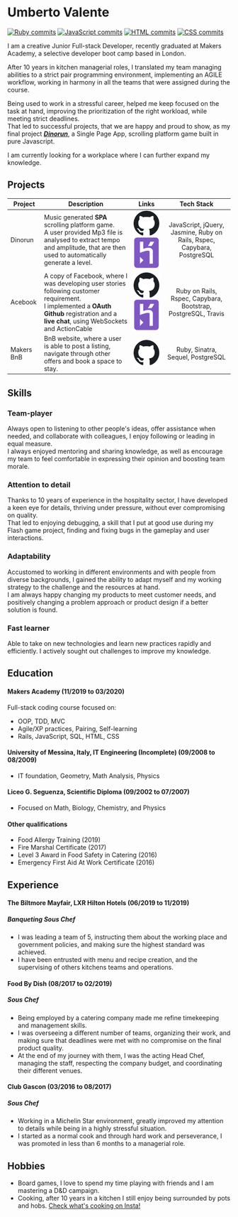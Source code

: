 # Umberto Valente
[![Ruby commits][rubyCommits]](https://sourcerer.io/uvalente)
[![JavaScript commits][jsCommits]](https://sourcerer.io/uvalente)
[![HTML commits][htmlCommits]](https://sourcerer.io/uvalente)
[![CSS commits][cssCommits]](https://sourcerer.io/uvalente)


[rubyCommits]: https://img.shields.io/badge/Ruby-357%20commits-orange.svg
[jsCommits]: https://img.shields.io/badge/JavaScript-307%20commits-orange.svg
[htmlCommits]: https://img.shields.io/badge/HTML-228%20commits-orange.svg
[cssCommits]: https://img.shields.io/badge/CSS-270%20commits-orange.svg


I am a creative Junior Full-stack Developer, recently graduated at Makers Academy, a selective developer boot camp based in London.

After 10 years in kitchen managerial roles, I translated my team managing abilities to a strict pair programming environment, implementing an AGILE workflow, working in harmony in all the teams that were assigned during the course.


Being used to work in a stressful career, helped me keep focused on the task at hand, improving the prioritization of the right workload, while meeting strict deadlines.  
That led to successful projects, that we are happy and proud to show, as my final project [**_Dinorun_**](https://github.com/Uvalente/technodactyl-studios-dinorun), a Single Page App, scrolling platform game built in pure Javascript.

I am currently looking for a workplace where I can further expand my knowledge.

## Projects

Project | Description | Links | Tech Stack
---|---|:---:|:---:|
Dinorun | Music generated **SPA** scrolling platform game.<br>A user provided Mp3 file is analysed to extract tempo and amplitude, that are then used to automatically generate a level. | [![GitHub Link][gitHubLogo]][dinoLinkGitHub] [![GitHub Link][herokuLogo]][dinoLinkHeroku] | JavaScript, jQuery, Jasmine, Ruby on Rails, Rspec, Capybara, PostgreSQL
Acebook | A copy of Facebook, where I was developing user stories following customer requirement.<br>I implemented a **OAuth Github** registration and a **live chat**, using WebSockets and ActionCable | [![GitHub Link][gitHubLogo]][acebookLinkGitHub] [![GitHub Link][herokuLogo]][acebookLinkHeroku] | Ruby on Rails, Rspec, Capybara, Bootstrap, PostgreSQL, Travis
Makers BnB | BnB website, where a user is able to post a listing, navigate through other offers and book a space to stay. | [![GitHub Link][gitHubLogo]][makersBnBLinkGitHub] | Ruby, Sinatra, Sequel, PostgreSQL

[gitHubLogo]: ./github.svg
[herokuLogo]: ./heroku.svg

[dinoLinkHeroku]: https://technodactyl-studios-dinorun.herokuapp.com/ 'Dinorun Heroku'
[dinoLinkGitHub]: https://github.com/Uvalente/technodactyl-studios-dinorun 'Dinorun GitHub'
[acebookLinkHeroku]: https://acebook-u-jakd.herokuapp.com/ 'Acebook Heroku'
[acebookLinkGitHub]: https://github.com/Uvalente/acebook-U-JAKD 'Acebook GitHub'
[makersBnBLinkGitHub]: https://github.com/Uvalente/makers-bnb 'Makers BnB GitHub'


## Skills

### Team-player

Always open to listening to other people's ideas, offer assistance when needed, and collaborate with colleagues, I enjoy following or leading in equal measure.  
I always enjoyed mentoring and sharing knowledge, as well as encourage my team to feel comfortable in expressing their opinion and boosting team morale.

### Attention to detail

Thanks to 10 years of experience in the hospitality sector, I have developed a keen eye for details, thriving under pressure, without ever compromising on quality.  
That led to enjoying debugging, a skill that I put at good use during my Flash game project, finding and fixing bugs in the gameplay and user interactions.

### Adaptability

Accustomed to working in different environments and with people from diverse backgrounds, I gained the ability to adapt myself and my working strategy to the challenge and the resources at hand.  
I am always happy changing my products to meet customer needs, and positively changing a problem approach or product design if a better solution is found.

### Fast learner

Able to take on new technologies and learn new practices rapidly and efficiently. I actively sought out challenges to improve my knowledge.

## Education

#### Makers Academy (11/2019 to 03/2020)

Full-stack coding course focused on:
- OOP, TDD, MVC
- Agile/XP practices, Pairing, Self-learning
- Rails, JavaScript, SQL, HTML, CSS

#### University of Messina, Italy, IT Engineering (Incomplete) (09/2008 to 08/2009)

- IT foundation, Geometry, Math Analysis, Physics

#### Liceo G. Seguenza, Scientific Diploma (09/2002 to 07/2007)

- Focused on Math, Biology, Chemistry, and Physics

#### Other qualifications

- Food Allergy Training (2019)
- Fire Marshal Certificate (2017)
- Level 3 Award in Food Safety in Catering (2016)
- Emergency First Aid At Work Certificate (2016)

## Experience

#### The Biltmore Mayfair, LXR Hilton Hotels (06/2019 to 11/2019)    
##### Banqueting Sous Chef 

- I was leading a team of 5, instructing them about the working place and government policies, and making sure the highest standard was achieved.
- I have been entrusted with menu and recipe creation, and the supervising of others kitchens teams and operations.

#### Food By Dish (08/2017 to 02/2019)   
##### Sous Chef  

- Being employed by a catering company made me refine timekeeping and management skills.
- I was overseeing a different number of teams, organizing their work, and making sure that deadlines were met with no compromise on the final product quality.
- At the end of my journey with them, I was the acting Head Chef, managing the staff, respecting the company budget, and coordinating their different venues.

#### Club Gascon (03/2016 to 08/2017)   
##### Sous Chef  

- Working in a Michelin Star environment, greatly improved my attention to details while being in a highly stressful situation.
- I started as a normal cook and through hard work and perseverance, I was promoted in less than 6 months to a managerial role.

## Hobbies

- Board games, I love to spend my time playing with friends and I am mastering a D&D campaign.
- Cooking, after 10 years in a kitchen I still enjoy being surrounded by pots and hobs. [Check what's cooking on Insta!](https://www.instagram.com/u.valente/ 'Instagram')